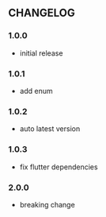 ## CHANGELOG

### 1.0.0
- initial release

### 1.0.1
- add enum

### 1.0.2
- auto latest version

### 1.0.3
- fix flutter dependencies

### 2.0.0
- breaking change